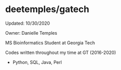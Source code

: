 # deetemples/gatech
Updated: 10/30/2020

Owner: Danielle Temples

MS Bioinformatics Student at Georgia Tech

Codes written throughout my time at GT (2016-2020)
- Python, SQL, Java, Perl
